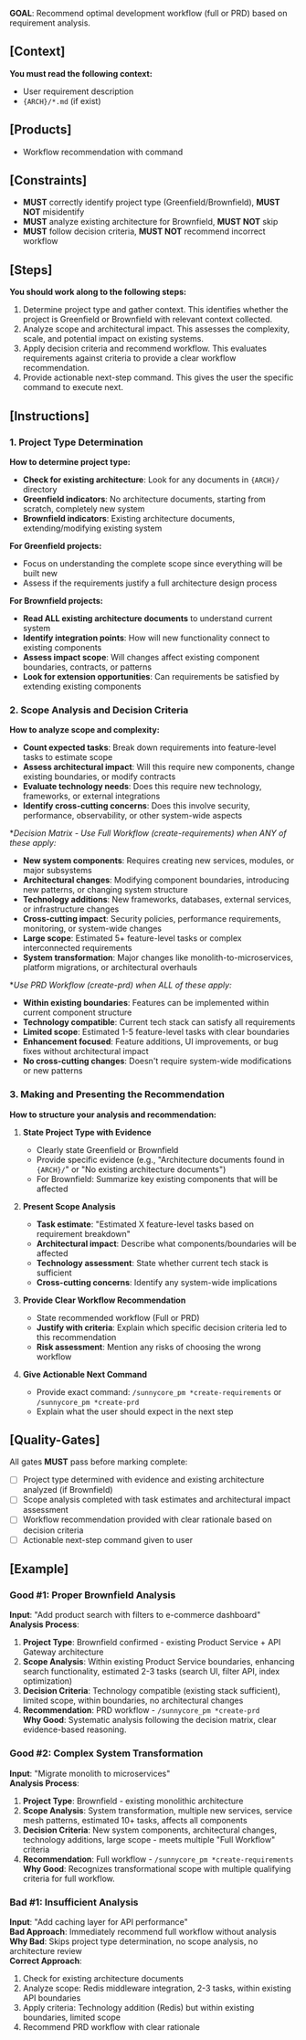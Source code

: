 **GOAL**: Recommend optimal development workflow (full or PRD) based on requirement analysis.

## [Context]
**You must read the following context:**
- User requirement description
- `{ARCH}/*.md` (if exist)

## [Products]
- Workflow recommendation with command

## [Constraints]
- **MUST** correctly identify project type (Greenfield/Brownfield), **MUST NOT** misidentify
- **MUST** analyze existing architecture for Brownfield, **MUST NOT** skip
- **MUST** follow decision criteria, **MUST NOT** recommend incorrect workflow

## [Steps]
**You should work along to the following steps:**
1. Determine project type and gather context. This identifies whether the project is Greenfield or Brownfield with relevant context collected.
2. Analyze scope and architectural impact. This assesses the complexity, scale, and potential impact on existing systems.
3. Apply decision criteria and recommend workflow. This evaluates requirements against criteria to provide a clear workflow recommendation.
4. Provide actionable next-step command. This gives the user the specific command to execute next.

## [Instructions]

### 1. Project Type Determination
**How to determine project type:**
- **Check for existing architecture**: Look for any documents in `{ARCH}/` directory
- **Greenfield indicators**: No architecture documents, starting from scratch, completely new system
- **Brownfield indicators**: Existing architecture documents, extending/modifying existing system

**For Greenfield projects:**
- Focus on understanding the complete scope since everything will be built new
- Assess if the requirements justify a full architecture design process

**For Brownfield projects:**
- **Read ALL existing architecture documents** to understand current system
- **Identify integration points**: How will new functionality connect to existing components
- **Assess impact scope**: Will changes affect existing component boundaries, contracts, or patterns
- **Look for extension opportunities**: Can requirements be satisfied by extending existing components

### 2. Scope Analysis and Decision Criteria
**How to analyze scope and complexity:**
- **Count expected tasks**: Break down requirements into feature-level tasks to estimate scope
- **Assess architectural impact**: Will this require new components, change existing boundaries, or modify contracts
- **Evaluate technology needs**: Does this require new technology, frameworks, or external integrations
- **Identify cross-cutting concerns**: Does this involve security, performance, observability, or other system-wide aspects

**Decision Matrix - Use Full Workflow (*create-requirements) when ANY of these apply:**
- **New system components**: Requires creating new services, modules, or major subsystems
- **Architectural changes**: Modifying component boundaries, introducing new patterns, or changing system structure
- **Technology additions**: New frameworks, databases, external services, or infrastructure changes  
- **Cross-cutting impact**: Security policies, performance requirements, monitoring, or system-wide changes
- **Large scope**: Estimated 5+ feature-level tasks or complex interconnected requirements
- **System transformation**: Major changes like monolith-to-microservices, platform migrations, or architectural overhauls

**Use PRD Workflow (*create-prd) when ALL of these apply:**
- **Within existing boundaries**: Features can be implemented within current component structure
- **Technology compatible**: Current tech stack can satisfy all requirements
- **Limited scope**: Estimated 1-5 feature-level tasks with clear boundaries
- **Enhancement focused**: Feature additions, UI improvements, or bug fixes without architectural impact
- **No cross-cutting changes**: Doesn't require system-wide modifications or new patterns

### 3. Making and Presenting the Recommendation
**How to structure your analysis and recommendation:**

1. **State Project Type with Evidence**
   - Clearly state Greenfield or Brownfield
   - Provide specific evidence (e.g., "Architecture documents found in `{ARCH}/`" or "No existing architecture documents")
   - For Brownfield: Summarize key existing components that will be affected

2. **Present Scope Analysis**
   - **Task estimate**: "Estimated X feature-level tasks based on requirement breakdown"
   - **Architectural impact**: Describe what components/boundaries will be affected
   - **Technology assessment**: State whether current tech stack is sufficient
   - **Cross-cutting concerns**: Identify any system-wide implications

3. **Provide Clear Workflow Recommendation**
   - State recommended workflow (Full or PRD)
   - **Justify with criteria**: Explain which specific decision criteria led to this recommendation
   - **Risk assessment**: Mention any risks of choosing the wrong workflow
   
4. **Give Actionable Next Command**
   - Provide exact command: `/sunnycore_pm *create-requirements` or `/sunnycore_pm *create-prd`
   - Explain what the user should expect in the next step

## [Quality-Gates]
All gates **MUST** pass before marking complete:
- [ ] Project type determined with evidence and existing architecture analyzed (if Brownfield)
- [ ] Scope analysis completed with task estimates and architectural impact assessment
- [ ] Workflow recommendation provided with clear rationale based on decision criteria
- [ ] Actionable next-step command given to user

## [Example]

### Good #1: Proper Brownfield Analysis
**Input**: "Add product search with filters to e-commerce dashboard"  
**Analysis Process**: 
1. **Project Type**: Brownfield confirmed - existing Product Service + API Gateway architecture
2. **Scope Analysis**: Within existing Product Service boundaries, enhancing search functionality, estimated 2-3 tasks (search UI, filter API, index optimization)
3. **Decision Criteria**: Technology compatible (existing stack sufficient), limited scope, within boundaries, no architectural changes
4. **Recommendation**: PRD workflow - `/sunnycore_pm *create-prd`  
**Why Good**: Systematic analysis following the decision matrix, clear evidence-based reasoning.

### Good #2: Complex System Transformation
**Input**: "Migrate monolith to microservices"  
**Analysis Process**:
1. **Project Type**: Brownfield - existing monolithic architecture  
2. **Scope Analysis**: System transformation, multiple new services, service mesh patterns, estimated 10+ tasks, affects all components
3. **Decision Criteria**: New system components, architectural changes, technology additions, large scope - meets multiple "Full Workflow" criteria
4. **Recommendation**: Full workflow - `/sunnycore_pm *create-requirements`  
**Why Good**: Recognizes transformational scope with multiple qualifying criteria for full workflow.

### Bad #1: Insufficient Analysis
**Input**: "Add caching layer for API performance"  
**Bad Approach**: Immediately recommend full workflow without analysis  
**Why Bad**: Skips project type determination, no scope analysis, no architecture review  
**Correct Approach**: 
1. Check for existing architecture documents
2. Analyze scope: Redis middleware integration, 2-3 tasks, within existing API boundaries  
3. Apply criteria: Technology addition (Redis) but within existing boundaries, limited scope
4. Recommend PRD workflow with clear rationale
